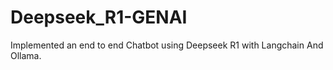 # Deepseek_R1-GENAI
 Implemented an end to end Chatbot using Deepseek R1 with Langchain And Ollama.
